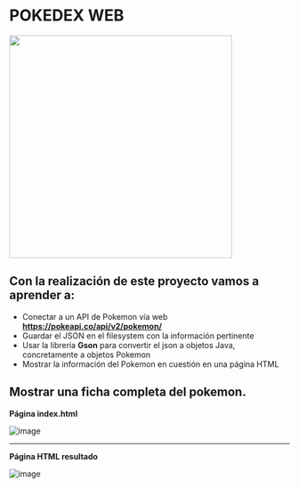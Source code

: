 # POKEDEX WEB

<img src="https://user-images.githubusercontent.com/91023374/231422148-c2699d1c-2aab-452c-915d-406c4fc85eb4.png" height="400"/>

## Con la realización de este proyecto vamos a aprender a:

- Conectar a un API de Pokemon vía web **https://pokeapi.co/api/v2/pokemon/**
- Guardar el JSON en el filesystem con la información pertinente
- Usar la librería **Gson** para convertir el json a objetos Java, concretamente a objetos Pokemon
- Mostrar la información del Pokemon en cuestión en una página HTML

## Mostrar una ficha completa del pokemon.

**Página index.html**

![image](https://user-images.githubusercontent.com/91023374/231729308-8aec30d0-d840-423d-a4ed-0a7f1c5ac6e8.png)

___

**Página HTML resultado**

![image](https://user-images.githubusercontent.com/91023374/231729364-0ae60908-bf0d-4b6d-bbf2-fc7eb4465ad2.png)
